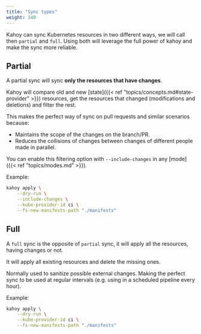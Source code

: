 ```yaml
---
title: "Sync types"
weight: 340
---
```


Kahoy can sync Kubernetes resources in two different ways, we will call then `partial` and `full`. Using both will leverage the full power of kahoy and make the sync more reliable.

## Partial

A partial sync will sync **only the resources that have changes**.

Kahoy will compare old and new [state]({{< ref "topics/concepts.md#state-provider" >}}) resources, get the resources that changed (modifications and deletions) and filter the rest.

This makes the perfect way of sync on pull requests and similar scenarios because:

- Maintains the scope of the changes on the branch/PR.
- Reduces the collisions of changes between changes of different people made in parallel.

You can enable this filtering option with `--include-changes` in any [mode]({{< ref "topics/modes.md" >}}).

Example:

```bash
kahoy apply \
    --dry-run \
    --include-changes \
    --kube-provider-id ci \
    --fs-new-manifests-path "./manifests"
```

## Full

A `full` sync is the opposite of `partial` sync, it will apply all the resources, having changes or not.

It will apply all existing resources and delete the missing ones.

Normally used to sanitize possible external changes. Making the perfect sync to be used at regular intervals (e.g. using in a scheduled pipeline every hour).

Example:

```bash
kahoy apply \
    --dry-run \
    --kube-provider-id ci \
    --fs-new-manifests-path "./manifests"
```
